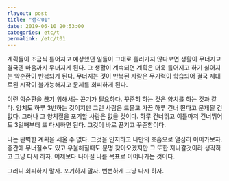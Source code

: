 ```yaml
---
rlayout: post
title: "생각01"
date: 2019-06-10 20:53:00
categories: etc/t
permalink: /etc/t01
---
```


계획들이 조금씩 틀어지고 예상했던 일들이 그대로 흘러가지 않다보면 생활이 무너지고 결국엔 마음까지 무너지게 된다. 그 생활이 계속되면 계획은 더욱 틀어지고 하기 싫어지는 악순환이 반복되게 된다. 무너지는 것이 반복된 사람은 무기력이 학습되어 결국 제대로된 시작이 불가능해지고 문제를 회피하게 된다.

이런 악순환을 끊기 위해서는 끈기가 필요하다. 꾸준히 하는 것은 양치를 하는 것과 같다. 양치도 하루 3번하는 것이지만 그런 사람은 드물고 가끔 하루 건너 뛴다고 문제될 건 없다. 그러나 그 양치질을 포기할 사람은 없을 것이다. 하루 건너뛰고 이틀마저 건너뛰어도 3일째부터 또 다시하면 된다. 그것이 바로 끈기고 꾸준함이다.

나는 완벽한 계획을 세울 수 없다. 그것을 인지하고 나만의 호흡으로 열심히 이어가보자. 중간에 무너질수도 있고 우울해질때도 분명 찾아오겠지만 그 또한 지나갈것이라 생각하고 그냥 다시 하자. 어제보다 나아질 나를 목표로 이어나가는 것이다.

그러니 회피하지 말자. 포기하지 말자. 뻔뻔하게 그냥 다시 하자.
